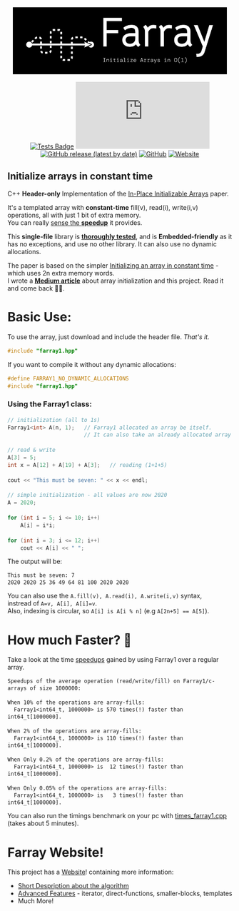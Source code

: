 <div align="center">
    <a href="#readme"><img src="https://raw.githubusercontent.com/tomhea/farray/master/res/logo.png" height="150"></a>

[![Tests Badge](https://github.com/tomhea/farray/actions/workflows/tests.yml/badge.svg)](https://github.com/tomhea/farray/actions/workflows/tests.yml)
[![GitHub file size in bytes](https://img.shields.io/github/size/tomhea/farray/include/farray1.hpp)](include/farray1.hpp)
[![GitHub release (latest by date)](https://img.shields.io/github/v/release/tomhea/farray)](https://github.com/tomhea/farray/releases/latest)
[![GitHub](https://img.shields.io/github/license/tomhea/farray)](LICENSE)
[![Website](https://img.shields.io/website?down_color=red&down_message=down&up_message=up&url=https%3A%2F%2Ftomhea.github.io%2Ffarray%2F)](https://tomhea.github.io/farray/)

</div>

## Initialize arrays in constant time

C++ **Header-only** Implementation of the [In-Place Initializable Arrays](https://arxiv.org/abs/1709.08900) paper.

It's a templated array with **constant-time** fill(v), read(i), write(i,v) operations, all with just 1 bit of extra memory.<br>
You can really [sense the **speedup**](#is-it-really-better) it provides.

This **single-file** library is [**thoroughly tested**](tests/tests_farray1.cpp), and is **Embedded-friendly** as it has no exceptions, and use no other library. It can also use no dynamic allocations.

The paper is based on the simpler [Initializing an array in constant time](https://eli.thegreenplace.net/2008/08/23/initializing-an-array-in-constant-time) - which uses 2n extra memory words.<br>
I wrote a **[Medium article](https://link.medium.com/Q8YbkDJX2bb)** about array initialization and this project. Read it and come back 🧑‍💻. 

# Basic Use:
To use the array, just download and include the header file. *That's it.*
```c
#include "farray1.hpp"
```

If you want to compile it without any dynamic allocations:
```c
#define FARRAY1_NO_DYNAMIC_ALLOCATIONS
#include "farray1.hpp"
```

### Using the Farray1 class:
```c
// initialization (all to 1s)
Farray1<int> A(n, 1);   // Farray1 allocated an array be itself. 
                        // It can also take an already allocated array as a parameter.

// read & write
A[3] = 5;
int x = A[12] + A[19] + A[3];   // reading (1+1+5)

cout << "This must be seven: " << x << endl;

// simple initialization - all values are now 2020
A = 2020;     

for (int i = 5; i <= 10; i++)
    A[i] = i*i;
    
for (int i = 3; i <= 12; i++)
    cout << A[i] << " ";
```

The output will be:
```
This must be seven: 7
2020 2020 25 36 49 64 81 100 2020 2020 
```

You can also use the `A.fill(v), A.read(i), A.write(i,v)` syntax,<br>
instread of `A=v, A[i], A[i]=v`.<br>
Also, indexing is circular, so ```A[i] is A[i % n]``` (e.g ```A[2n+5] == A[5]```).

# How much Faster? 🚀

Take a look at the time [speedups](timings/times_farray1_output.txt) gained by using Farray1 over a regular array.
```
Speedups of the average operation (read/write/fill) on Farray1/c-arrays of size 1000000:

When 10% of the operations are array-fills:
  Farray1<int64_t, 1000000> is 570 times(!) faster than int64_t[1000000].

When 2% of the operations are array-fills:
  Farray1<int64_t, 1000000> is 110 times(!) faster than int64_t[1000000].

When Only 0.2% of the operations are array-fills:
  Farray1<int64_t, 1000000> is  12 times(!) faster than int64_t[1000000].

When Only 0.05% of the operations are array-fills:
  Farray1<int64_t, 1000000> is   3 times(!) faster than int64_t[1000000].
```
You can also run the timings benchmark on your pc with [times_farray1.cpp](timings/times_farray1.cpp) (takes about 5 minutes).



# Farray Website!

This project has a [Website](https://tomhea.github.io/farray/)! containing more information:<br>
* [Short Despription about the algorithm](https://tomhea.github.io/farray/Short-Description.html)
* [Advanced Features](https://tomhea.github.io/farray/Advanced-Features.html) - iterator, direct-functions, smaller-blocks, templates
* Much More!

